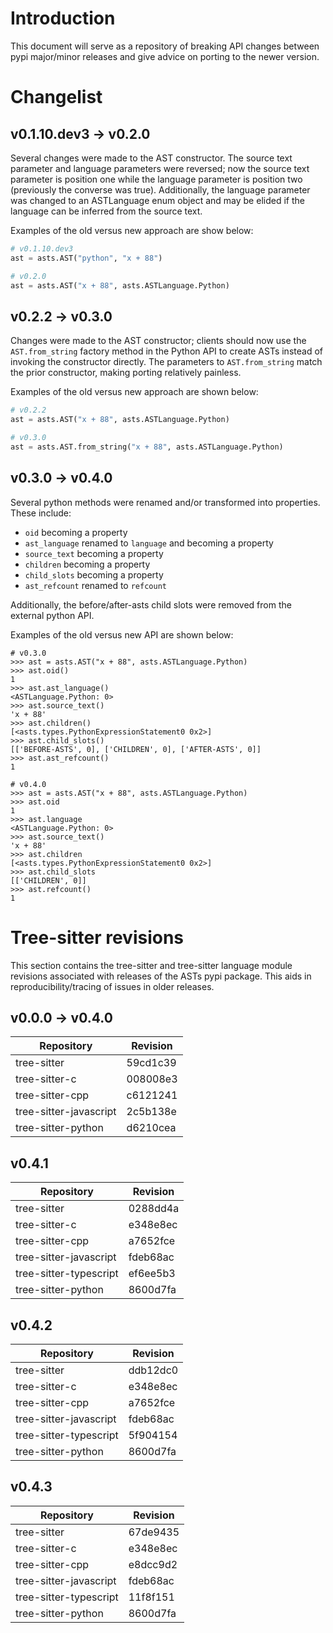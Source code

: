 # Introduction

This document will serve as a repository of breaking API changes
between pypi major/minor releases and give advice on porting to
the newer version.

# Changelist

## v0.1.10.dev3 -> v0.2.0

Several changes were made to the AST constructor.  The source text
parameter and language parameters were reversed; now the source text
parameter is position one while the language parameter is position
two (previously the converse was true).  Additionally, the language
parameter was changed to an ASTLanguage enum object and may be
elided if the language can be inferred from the source text.

Examples of the old versus new approach are show below:

```python
# v0.1.10.dev3
ast = asts.AST("python", "x + 88")
```

```python
# v0.2.0
ast = asts.AST("x + 88", asts.ASTLanguage.Python)
```

## v0.2.2 -> v0.3.0

Changes were made to the AST constructor; clients should
now use the `AST.from_string` factory method in the Python
API to create ASTs instead of invoking the constructor
directly.  The parameters to `AST.from_string` match the
prior constructor, making porting relatively painless.

Examples of the old versus new approach are shown below:

```python
# v0.2.2
ast = asts.AST("x + 88", asts.ASTLanguage.Python)
```

```python
# v0.3.0
ast = asts.AST.from_string("x + 88", asts.ASTLanguage.Python)
```

## v0.3.0 -> v0.4.0

Several python methods were renamed and/or transformed into
properties.  These include:

- `oid` becoming a property
- `ast_language` renamed to `language` and becoming a property
- `source_text` becoming a property
- `children` becoming a property
- `child_slots` becoming a property
- `ast_refcount` renamed to `refcount`

Additionally, the before/after-asts child slots were removed
from the external python API.

Examples of the old versus new API are shown below:

```
# v0.3.0
>>> ast = asts.AST("x + 88", asts.ASTLanguage.Python)
>>> ast.oid()
1
>>> ast.ast_language()
<ASTLanguage.Python: 0>
>>> ast.source_text()
'x + 88'
>>> ast.children()
[<asts.types.PythonExpressionStatement0 0x2>]
>>> ast.child_slots()
[['BEFORE-ASTS', 0], ['CHILDREN', 0], ['AFTER-ASTS', 0]]
>>> ast.ast_refcount()
1
```

```
# v0.4.0
>>> ast = asts.AST("x + 88", asts.ASTLanguage.Python)
>>> ast.oid
1
>>> ast.language
<ASTLanguage.Python: 0>
>>> ast.source_text()
'x + 88'
>>> ast.children
[<asts.types.PythonExpressionStatement0 0x2>]
>>> ast.child_slots
[['CHILDREN', 0]]
>>> ast.refcount()
1
```

# Tree-sitter revisions

This section contains the tree-sitter and tree-sitter language
module revisions associated with releases of the ASTs pypi package.
This aids in reproducibility/tracing of issues in older releases.

## v0.0.0 -> v0.4.0

| Repository             | Revision |
|------------------------|----------|
| tree-sitter            | 59cd1c39 |
| tree-sitter-c          | 008008e3 |
| tree-sitter-cpp        | c6121241 |
| tree-sitter-javascript | 2c5b138e |
| tree-sitter-python     | d6210cea |

## v0.4.1

| Repository             | Revision |
|------------------------|----------|
| tree-sitter            | 0288dd4a |
| tree-sitter-c          | e348e8ec |
| tree-sitter-cpp        | a7652fce |
| tree-sitter-javascript | fdeb68ac |
| tree-sitter-typescript | ef6ee5b3 |
| tree-sitter-python     | 8600d7fa |

## v0.4.2

| Repository             | Revision |
|------------------------|----------|
| tree-sitter            | ddb12dc0 |
| tree-sitter-c          | e348e8ec |
| tree-sitter-cpp        | a7652fce |
| tree-sitter-javascript | fdeb68ac |
| tree-sitter-typescript | 5f904154 |
| tree-sitter-python     | 8600d7fa |

## v0.4.3

| Repository             | Revision |
|------------------------|----------|
| tree-sitter            | 67de9435 |
| tree-sitter-c          | e348e8ec |
| tree-sitter-cpp        | e8dcc9d2 |
| tree-sitter-javascript | fdeb68ac |
| tree-sitter-typescript | 11f8f151 |
| tree-sitter-python     | 8600d7fa |
